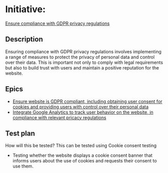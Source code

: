 # Initiative: 
[Ensure compliance with GDPR privacy regulations](https://github.com/amm33/mywebclass-agile-docs/blob/b58b6d1398e8e22d46a309b9aaf67af698081add/documentation/templates/theme/initiatives/initiativetemp3.md)
## Description
Ensuring compliance with GDPR privacy regulations involves implementing a range of measures to protect the privacy of personal data and control over their data. 
This is important not only to comply with legal requirements but also to build trust with users and maintain a positive reputation for the website.
## Epics
* [Ensure website is GDPR compliant, including obtaining user consent for cookies and providing users with control over their personal data](../../templates/theme/initiatives/epics/epic6.md) 
* [Integrate Google Analytics to track user behavior on the website, in compliance with relevant pricacy regulations](../../templates/theme/initiatives/epics/epic7.md)
## Test plan
How will this be tested? 
This can be tested using Cookie consent testing
* Testing whether the website displays a cookie consent banner that informs users about the use of cookies and requests their consent to use them.
